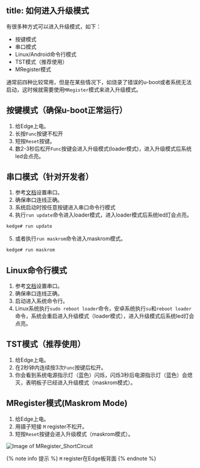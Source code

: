 title: 如何进入升级模式
---

有很多种方式可以进入升级模式，如下：

* 按键模式
* 串口模式
* Linux/Android命令行模式
* TST模式（推荐使用）
* MRegister模式

通常前四种比较常用，但是在某些情况下，如烧录了错误的u-boot或者系统无法启动，这时候就需要使用`MRegister`模式来进入升级模式。

## 按键模式（确保u-boot正常运行）

1. 给Edge上电。
2. 长按`Func`按键不松开
3. 短按`Reset`按键。
4. 数2-3秒后松开`Func`按键会进入升级模式(loader模式)，进入升级模式后系统led会点亮。

## 串口模式（针对开发者）

1. 参考[文档](SetupSerialTool.html)设置串口。
2. 确保串口连线正确。
3. 系统启动时按任意按键进入串口命令行模式
4. 执行`run update`命令进入loader模式，进入loader模式后系统led灯会点亮。

```sh
kedge# run update
```

5. 或者执行`run maskrom`命令进入maskrom模式。

```sh
kedge# run maskrom
```

## Linux命令行模式

1. 参考[文档](SetupSerialTool.html)设置串口。
2. 确保串口连线正确。
3. 启动进入系统命令行。
4. Linux系统执行`sudo reboot loader`命令，安卓系统执行`su`和`reboot loader`命令，系统会重启进入升级模式（loader模式），进入升级模式后系统led灯会点亮。

## TST模式（推荐使用）

1. 给Edge上电。
2. 在2秒钟内连续按3次`Func`按键后松开。
3. 你会看到系统电源指示灯（蓝色）闪烁，闪烁3秒后电源指示灯（蓝色）会熄灭，表明板子已经进入升级模式（maskrom模式）。

## MRegister模式(Maskrom Mode)

1. 给Edge上电。
2. 用镊子短接 `M` register不松开。
3. 短按`Reset`按键会进入升级模式（maskrom模式）。

![Image of MRegister_ShortCircuit](/linux/images/edge/MRegister_ShortCircuit.png)

{% note info 提示 %}
`M` register在Edge板背面
{% endnote %}

